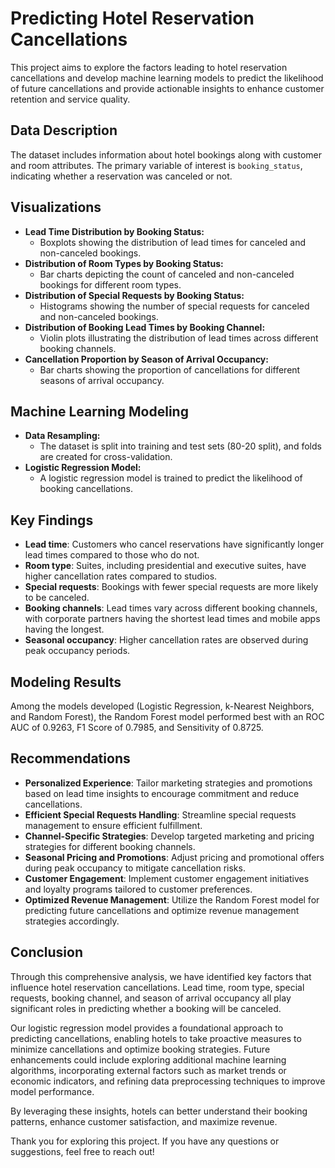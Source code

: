 # Predicting Hotel Reservation Cancellations
This project aims to explore the factors leading to hotel reservation cancellations and develop machine learning models to predict the likelihood of future cancellations and provide actionable insights to enhance customer retention and service quality.

## Data Description
The dataset includes information about hotel bookings along with customer and room attributes. The primary variable of interest is `booking_status`, indicating whether a reservation was canceled or not.

## Visualizations
- **Lead Time Distribution by Booking Status:** 
  - Boxplots showing the distribution of lead times for canceled and non-canceled bookings.
- **Distribution of Room Types by Booking Status:** 
  - Bar charts depicting the count of canceled and non-canceled bookings for different room types.
- **Distribution of Special Requests by Booking Status:** 
  - Histograms showing the number of special requests for canceled and non-canceled bookings.
- **Distribution of Booking Lead Times by Booking Channel:** 
  - Violin plots illustrating the distribution of lead times across different booking channels.
- **Cancellation Proportion by Season of Arrival Occupancy:** 
  - Bar charts showing the proportion of cancellations for different seasons of arrival occupancy.

## Machine Learning Modeling
- **Data Resampling:** 
  - The dataset is split into training and test sets (80-20 split), and folds are created for cross-validation.
- **Logistic Regression Model:** 
  - A logistic regression model is trained to predict the likelihood of booking cancellations.

## Key Findings
- **Lead time**: Customers who cancel reservations have significantly longer lead times compared to those who do not.
- **Room type**: Suites, including presidential and executive suites, have higher cancellation rates compared to studios.
- **Special requests**: Bookings with fewer special requests are more likely to be canceled.
- **Booking channels**: Lead times vary across different booking channels, with corporate partners having the shortest lead times and mobile apps having the longest.
- **Seasonal occupancy**: Higher cancellation rates are observed during peak occupancy periods.

## Modeling Results
Among the models developed (Logistic Regression, k-Nearest Neighbors, and Random Forest), the Random Forest model performed best with an ROC AUC of 0.9263, F1 Score of 0.7985, and Sensitivity of 0.8725.

## Recommendations
- **Personalized Experience**: Tailor marketing strategies and promotions based on lead time insights to encourage commitment and reduce cancellations.
- **Efficient Special Requests Handling**: Streamline special requests management to ensure efficient fulfillment.
- **Channel-Specific Strategies**: Develop targeted marketing and pricing strategies for different booking channels.
- **Seasonal Pricing and Promotions**: Adjust pricing and promotional offers during peak occupancy to mitigate cancellation risks.
- **Customer Engagement**: Implement customer engagement initiatives and loyalty programs tailored to customer preferences.
- **Optimized Revenue Management**: Utilize the Random Forest model for predicting future cancellations and optimize revenue management strategies accordingly.

## Conclusion

Through this comprehensive analysis, we have identified key factors that influence hotel reservation cancellations. Lead time, room type, special requests, booking channel, and season of arrival occupancy all play significant roles in predicting whether a booking will be canceled. 

Our logistic regression model provides a foundational approach to predicting cancellations, enabling hotels to take proactive measures to minimize cancellations and optimize booking strategies. Future enhancements could include exploring additional machine learning algorithms, incorporating external factors such as market trends or economic indicators, and refining data preprocessing techniques to improve model performance.

By leveraging these insights, hotels can better understand their booking patterns, enhance customer satisfaction, and maximize revenue.

Thank you for exploring this project. If you have any questions or suggestions, feel free to reach out!
